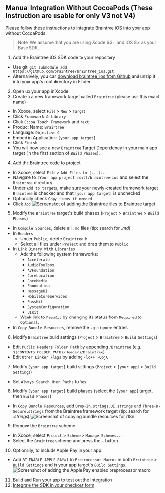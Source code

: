 Manual Integration Without CocoaPods (These Instruction are usable for only V3 not V4)
------------------------------------

Please follow these instructions to integrate Braintree iOS into your app without CocoaPods.

> Note: We assume that you are using Xcode 6.3+ and iOS 8.x as
your Base SDK.

1. Add the Braintree iOS SDK code to your repository
  - Use git: `git submodule add https://github.com/braintree/braintree_ios.git`
  - Alternatively, you can [download braintree_ios from Github](https://github.com/braintree/braintree_ios/archive/master.zip) and unzip it into your app's root directory in Finder
2. Open up your app in Xcode
3. Create a a new framework target called `Braintree` (please use this exact name)
  - In Xcode, select `File` > `New` > `Target`
  - Click `Framework & Library`
  - Click `Cocoa Touch Framework` and `Next`
  - Product Name: `Braintree`
  - Language: `Objective C`
  - Embed in Application: `[your app target]`
  - Click `Finish`
  - You will now see a new `Braintree` Target Dependency in your main app target (in the first section of `Build Phases`).
4. Add the Braintree code to project
  - In Xcode, select `File` > `Add Files to [...]...`
  - Navigate to `[Your app project root]/braintree-ios` and select the `Braintree` directory
  - Under `Add to targets`, make sure your newly-created framework target `Braintree` is checked and that `[your app target]` is unchecked
  - Optionally check `Copy items if needed`
  - Click `Add`
    ![Screenshot of adding the Braintree files to Braintree target](screenshot_add_files.png)
5. Modify the `Braintree` target's build phases (`Project` > `Braintree` > `Build Phases`)
  - In `Compile Sources`, delete all `.md` files (tip: search for *.md*)
  - In `Headers`
    - Under `Public`, delete `Braintree.h`
    - Select all files under `Project` and drag them to `Public`
  - In `Link Binary With Libraries`
    - Add the following system frameworks:
      - `Accelerate`
      - `AudioToolbox`
      - `AVFoundation`
      - `CoreLocation`
      - `CoreMedia`
      - `Foundation`
      - `MessageUI`
      - `MobileCoreServices`
      - `PassKit`
      - `SystemConfiguration`
      - `UIKit`
    - Weak link to `PassKit` by changing its status from `Required` to `Optional`.
  - In `Copy Bundle Resources`, remove the `.gitignore` entries
6. Modify `Braintree` build settings (`Project` > `Braintree` > `Build Settings`)
  - Edit `Public Headers Folder Path` by appending `/Braintree` (e.g. `$(CONTENTS_FOLDER_PATH)/Headers/Braintree`)
  - Edit `Other Linker Flags` by adding `-lc++ -ObjC`
7. Modify `[your app target]` build settings (`Project` > `[your app]` > `Build Settings`)
  - Set `Always Search User Paths` to `Yes`
8. Modify `[your app target]` build phases (select the `[your app]` target, then `Build Phases`)
  - In `Copy Bundle Resources`, add `Drop-In.strings`, `UI.strings` and `Three-D-Secure.strings` from the Braintree framework target (tip: search for *.strings*)
  ![Screenshot of copying bundle resources for i18n](screenshot_copy_bundles.png)
9. Remove the `Braintree` scheme
  - In Xcode, select `Product` > `Scheme` > `Manage Schemes...`
  - Select the `Braintree` scheme and press the `-` button
10. Optionally, to include Apple Pay in your app:
  - Add `BT_ENABLE_APPLE_PAY=1` to `Preprocessor Macros` in both `Braintree` > `Build Settings` and in your app target's `Build Settings`.
    ![Screenshot of adding the Apple Pay enabled preprocessor macro](screenshot_add_apple_pay.png)
11. Build and Run your app to test out the integration
12. [Integrate the SDK in your checkout form](https://developers.braintreepayments.com/ios/start/overview)
